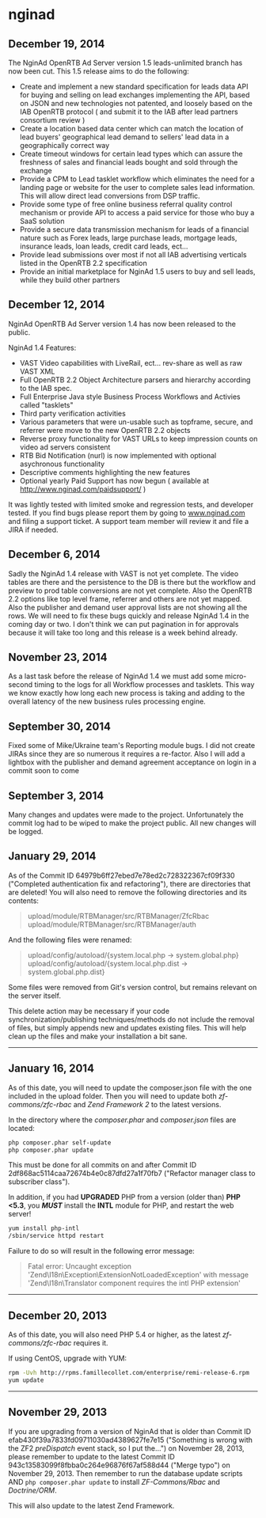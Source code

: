 nginad
=======

December 19, 2014
------------------
The NginAd OpenRTB Ad Server version 1.5 leads-unlimited branch has now been cut. 
This 1.5 release aims to do the following:

 * Create and implement a new standard specification for leads data API for buying and selling on lead exchanges implementing the API, based on JSON and new technologies not patented, and loosely based on the IAB OpenRTB protocol ( and submit it to the IAB after lead partners consortium review )
 * Create a location based data center which can match the location of lead buyers' geographical lead demand to sellers' lead data in a geographically correct way
 * Create timeout windows for certain lead types which can assure the freshness of sales and financial leads bought and sold through the exchange
 * Provide a CPM to Lead tasklet workflow which eliminates the need for a landing page or website for the user to complete sales lead information. This will allow direct lead conversions from DSP traffic.
 * Provide some type of free online business referral quality control mechanism or provide API to access a paid service for those who buy a SaaS solution
 * Provide a secure data transmission mechanism for leads of a financial nature such as Forex leads, large purchase leads, mortgage leads, insurance leads, loan leads, credit card leads, ect...
 * Provide lead submissions over most if not all IAB advertising verticals listed in the OpenRTB 2.2 specification
 * Provide an initial marketplace for NginAd 1.5 users to buy and sell leads, while they build other partners

December 12, 2014
------------------
NginAd OpenRTB Ad Server version 1.4 has now been released to the public. 

NginAd 1.4 Features:
 
 * VAST Video capabilities with LiveRail, ect... rev-share as well as raw VAST XML
 * Full OpenRTB 2.2 Object Architecture parsers and hierarchy according to the IAB spec.
 * Full Enterprise Java style Business Process Workflows and Activies called "tasklets"
 * Third party verification activities
 * Various parameters that were un-usable such as topframe, secure, and referrer were move to the new OpenRTB 2.2 objects
 * Reverse proxy functionality for VAST URLs to keep impression counts on video ad servers consistent
 * RTB Bid Notification (nurl) is now implemented with optional asychronous functionality
 * Descriptive comments highlighting the new features
 * Optional yearly Paid Support has now begun ( available at http://www.nginad.com/paidsupport/ )

It was lightly tested with limited smoke and regression tests, and developer tested.
If you find bugs please report them by going to www.nginad.com and filing a support ticket.
A support team member will review it and file a JIRA if needed.

December 6, 2014
------------------
Sadly the NginAd 1.4 release with VAST is not yet complete. The video tables are there and the persistence to the DB is there but 
the workflow and preview to prod table conversions are not yet complete. Also the OpenRTB 2.2 options like top level frame, referrer
and others are not yet mapped. Also the publisher and demand user approval lists are not showing all the rows. 
We will need to fix these bugs quickly and release NginAd 1.4 in the coming day or two. 
I don't think we can put pagination in for approvals because it will take too long and this release is a week behind already.

November 23, 2014
------------------
As a last task before the release of NginAd 1.4 we must add some micro-second timing to the logs for all Workflow processes
and tasklets. This way we know exactly how long each new process is taking and adding to the overall
latency of the new business rules processing engine.

September 30, 2014
------------------
Fixed some of Mike/Ukraine team's Reporting module bugs. I did not create JIRAs since they are so numerous it requires a re-factor.
Also I will add a lightbox with the publisher and demand agreement acceptance on login in a commit soon to come

September 3, 2014
------------------
Many changes and updates were made to the project. Unfortunately the commit log had to be wiped to make the project public.
All new changes will be logged.

January 29, 2014
------------------
As of the Commit ID 64979b6ff27ebed7e78ed2c728322367cf09f330 ("Completed authentication fix and refactoring"), there are directories that are deleted! You will also need to remove the following directories and its contents:
> upload/module/RTBManager/src/RTBManager/ZfcRbac
> upload/module/RTBManager/src/RTBManager/auth

And the following files were renamed:
> upload/config/autoload/{system.local.php → system.global.php}
> upload/config/autoload/{system.local.php.dist → system.global.php.dist}

Some files were removed from Git's version control, but remains relevant on the server itself.

This delete action may be necessary if your code synchronization/publishing techniques/methods do not include the removal of files, but simply appends new and updates existing files. This will help clean up the files and make your installation a bit sane.

------------------
January 16, 2014
------------------
As of this date, you will need to update the composer.json file with the one included in the upload folder. Then you will need to update both *zf-commons/zfc-rbac* and *Zend Framework 2* to the latest versions.

In the directory where the *composer.phar* and *composer.json* files are located:
```bash
php composer.phar self-update
php composer.phar update
```

This must be done for all commits on and after Commit ID 2df868ac5114caa72674b4e0c87dfd27a1f70fb7 ("Refactor manager class to subscriber class").

In addition, if you had **UPGRADED** PHP from a version (older than) **PHP <5.3**, you **_MUST_** install the **INTL** module for PHP, and restart the web server!
```bash
yum install php-intl
/sbin/service httpd restart
```

Failure to do so will result in the following error message:
> Fatal error: Uncaught exception 'Zend\I18n\Exception\ExtensionNotLoadedException' with message 'Zend\I18n\Translator component requires the intl PHP extension'

------------------
December 20, 2013
------------------
As of this date, you will also need PHP 5.4 or higher, as the latest *zf-commons/zfc-rbac* requires it.

If using CentOS, upgrade with YUM:
```bash
rpm -Uvh http://rpms.famillecollet.com/enterprise/remi-release-6.rpm
yum update
```

------------------
November 29, 2013
------------------
If you are upgrading from a version of NginAd that is older than Commit ID efab430f39a7833fd09711030ad4389627fe7e15 ("Something is wrong with the ZF2 *preDispatch* event stack, so I put the…") on November 28, 2013, please remember to update to the latest Commit ID 943c13583099f8fbba0c264e96876f67af588d44 ("Merge typo") on November 29, 2013. Then remember to run the database update scripts AND `php composer.phar update` to install *ZF-Commons/Rbac* and *Doctrine/ORM*.

This will also update to the latest Zend Framework.
